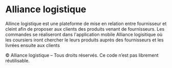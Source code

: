 # Alliance logistique
Allince logistique est une plateforme de mise en relation entre fournisseur et cleint afin de proposer aux clients des produits venant de fournisseurs. 
Les commandes se réaliseront dans l'application mobile Alliance logisitique où les coursiers iront chercher le leurs produits auprès des fournisseurs et les livrées ensuite aux clients


© Alliance logistique – Tous droits réservés. Ce code n’est pas librement réutilisable.
